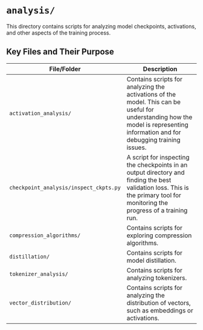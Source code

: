 # `analysis/`

This directory contains scripts for analyzing model checkpoints, activations, and other aspects of the training process.

## Key Files and Their Purpose

| File/Folder | Description |
|---|---|
| `activation_analysis/` | Contains scripts for analyzing the activations of the model. This can be useful for understanding how the model is representing information and for debugging training issues. |
| `checkpoint_analysis/inspect_ckpts.py` | A script for inspecting the checkpoints in an output directory and finding the best validation loss. This is the primary tool for monitoring the progress of a training run. |
| `compression_algorithms/` | Contains scripts for exploring compression algorithms. |
| `distillation/` | Contains scripts for model distillation. |
| `tokenizer_analysis/` | Contains scripts for analyzing tokenizers. |
| `vector_distribution/` | Contains scripts for analyzing the distribution of vectors, such as embeddings or activations. |